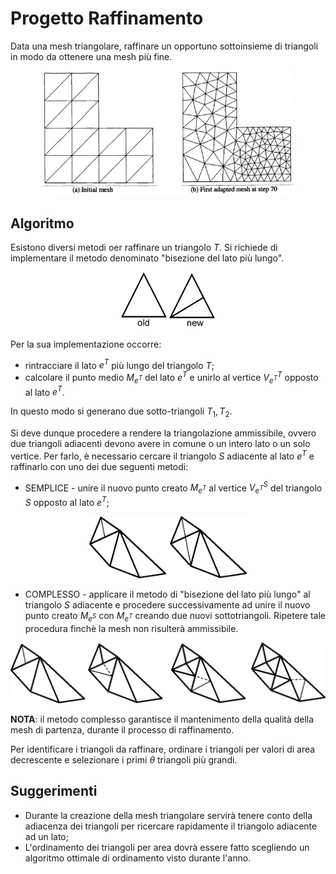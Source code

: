 # Progetto Raffinamento

Data una mesh triangolare, raffinare un opportuno sottoinsieme di triangoli in modo da ottenere una mesh più fine.

<p style="text-align:center;"><img src="./Images/refinement.jpg"  width="80%" height="30%"></p>

## Algoritmo

Esistono diversi metodi oer raffinare un triangolo $T$. Si richiede di implementare il metodo denominato "bisezione del lato più lungo".

<p style="text-align:center;"><img src="./Images/triangle_ref.jpg"  width="30%" height="30%"></p>

Per la sua implementazione occorre:
* rintracciare il lato $e^T$ più lungo del triangolo $T$;
* calcolare il punto medio $M_{e^T}$ del lato $e^T$ e unirlo al vertice $V^T_{e^T}$ opposto al lato $e^T$.

In questo modo si generano due sotto-triangoli $T_1, T_2$. 

Si deve dunque procedere a rendere la triangolazione ammissibile, ovvero due triangoli adiacenti devono avere in comune o un intero lato o un solo vertice.
Per farlo, è necessario cercare il triangolo $S$ adiacente al lato $e^T$ e raffinarlo con uno dei due seguenti metodi:

* SEMPLICE - unire il nuovo punto creato $M_{e^T}$ al vertice $V^S_{e^T}$ del triangolo $S$ opposto al lato ${e^T}$;

<p style="text-align:center;"><img src="./Images/conforming_simple.png"  width="50%" height="30%"></p>

* COMPLESSO - applicare il metodo di "bisezione del lato più lungo" al triangolo $S$ adiacente e procedere successivamente ad unire il nuovo punto creato $M_{e^S}$ con $M_{e^T}$ creando due nuovi sottotriangoli. Ripetere tale procedura finchè la mesh non risulterà ammissibile.

<p style="text-align:center;"><img src="./Images/conforming_complex.png"  width="100%" height="30%"></p>

**NOTA**: il metodo complesso garantisce il mantenimento della qualità della mesh di partenza, durante il processo di raffinamento.

Per identificare i triangoli da raffinare, ordinare i triangoli per valori di area decrescente e selezionare i primi $\theta$ triangoli più grandi.

## Suggerimenti

* Durante la creazione della mesh triangolare servirà tenere conto della adiacenza dei triangoli per ricercare rapidamente il triangolo adiacente ad un lato;
* L'ordinamento dei triangoli per area dovrà essere fatto scegliendo un algoritmo ottimale di ordinamento visto durante l'anno.